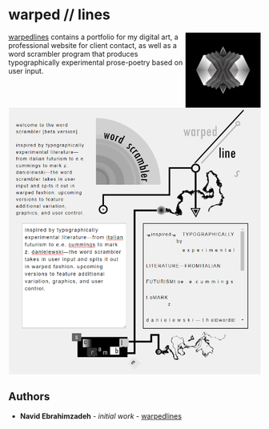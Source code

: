 # warped // lines

<img src="warped-logo-alt.png" align="right" title="warped//lines logo" width="150" height="150">

[warpedlines](https://www.warpedlines.com) contains a portfolio for my digital art, a professional website for client contact, as well as a word scrambler program that produces typographically experimental prose-poetry based on user input. 

<p align="center">
  <img src="word-scrambler-example.PNG" title="word scrambler preview" width="503" height="533">
</p>

## Authors

* **Navid Ebrahimzadeh** - *initial work* - [warpedlines](https://github.com/warpedlines)

